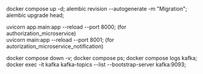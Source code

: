 docker compose up -d;
alembic revision --autogenerate -m "Migration";
alembic upgrade head;

uvicorn app.main:app --reload --port 8000; (for authorization_microservice) <br/>
uvicorn main:app --reload --port 8001; (for autorization_microservice_notification)

docker compose down -v;
docker compose ps;
docker compose logs kafka;
docker exec -it kafka kafka-topics --list --bootstrap-server kafka:9093;
